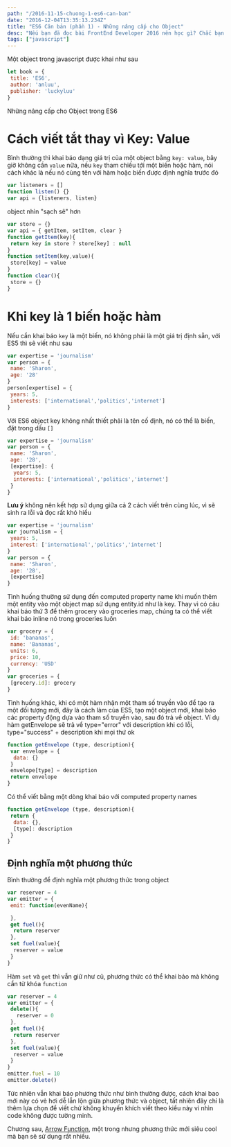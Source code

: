 ```yaml
---
path: "/2016-11-15-chuong-1-es6-can-ban"
date: "2016-12-04T13:35:13.234Z"
title: "ES6 Căn bản (phần 1) - Những nâng cấp cho Object"
desc: "Nếu bạn đã đọc bài FrontEnd Developer 2016 nên học gì? Chắc bạn đã rối không biết bắt đầu từ đâu nếu muốn dấn thân vào cuộc chơi nhiều cám dỗ này. Mình nghĩ cái đầu tiên cần học là ES6."
tags: ["javascript"]
---
```


Một object trong javascript được khai như sau

```js
let book = {
 title: 'ES6',
 author: 'anluu',
 publisher: 'luckyluu'
}
```

Những nâng cấp cho Object trong ES6

# Cách viết tắt thay vì Key: Value 

Bình thường thì khai báo dạng giá trị của một object bằng `key: value`, bây giờ không cần `value` nữa, nếu `key` tham chiếu tới một biến hoặc hàm, nói cách khác là nếu nó cùng tên với hàm hoặc biến được định nghĩa trước đó

```javascript
var listeners = []
function listen() {}
var api = {listeners, listen}
```

object nhìn "sạch sẽ" hơn

```javascript
var store = {}
var api = { getItem, setItem, clear }
function getItem(key){
 return key in store ? store[key] : null
}
function setItem(key,value){
 store[key] = value
}
function clear(){
 store = {}
}
```

# Khi key là 1 biến hoặc hàm

Nếu cần khai báo `key` là một biến, nó không phải là một giá trị định sẵn, với ES5 thì sẽ viết như sau

```js
var expertise = 'journalism'
var person = {
 name: 'Sharon',
 age: '28'
}
person[expertise] = {
 years: 5,
 interests: ['international','politics','internet']
}
```

Với ES6 object key không nhất thiết phải là tên cố định, nó có thể là biến, đặt trong dấu `[]`

```js
var expertise = 'journalism'
var person = {
 name: 'Sharon',
 age: '28',
 [expertise]: {
  years: 5,
  interests: ['international','politics','internet']
 }
}
```

**Lưu ý** không nên kết hợp sử dụng giữa cả 2 cách viết trên cùng lúc, vì sẽ sinh ra lỗi và đọc rất khó hiểu

```js
var expertise = 'journalism'
var journalism = {
 years: 5,
 interest: ['international','politics','internet']
}
var person = {
 name: 'Sharon',
 age: '28',
 [expertise]
}
```

Tình huống thường sử dụng đến computed property name khi muốn thêm một entity vào một object map sử dụng entity.id như là key. Thay vì có câu khai báo thứ 3 để thêm grocery vào groceries map, chúng ta có thể viết khai báo inline nó trong groceries luôn

```javascript
var grocery = {
 id: 'bananas',
 name: 'Bananas',
 units: 6,
 price: 10,
 currency: 'USD'
}
var groceries = {
 [grocery.id]: grocery
}
```

Tình huống khác, khi có một hàm nhận một tham số truyền vào để tạo ra một đối tượng mới, đây là cách làm của ES5, tạo một object mới, khai báo các property động dựa vào tham số truyền vào, sau đó trả về object. Ví dụ hàm getEnvelope sẽ trả về type="error" với description khi có lỗi, type="success" + description khi mọi thứ ok

```javascript
function getEnvelope (type, description){
 var envelope = {
  data: {}
 }
 envelope[type] = description
 return envelope
}
```

Có thể viết bằng một dòng khai báo với computed property names

```javascript
function getEnvelope (type, description){
 return {
  data: {},
  [type]: description
 }
}
```
<h2>Định nghĩa một phương thức</h2>
Bình thường để định nghĩa một phương thức trong object

```javascript
var reserver = 4
var emitter = {
 emit: function(evenName){

 },
 get fuel(){
  return reserver
 },
 set fuel(value){
  reserver = value
 }
}
```

Hàm `set` và `get` thì vẫn giữ như cũ, phương thức có thể khai bảo mà không cần từ khóa `function`

```javascript
var reserver = 4
var emitter = {
 delete(){
   reserver = 0
 },
 get fuel(){
  return reserver
 },
 set fuel(value){
  reserver = value
 }
}
emitter.fuel = 10
emitter.delete()
```

Tức nhiên vẫn khai báo phương thức như bình thường được, cách khai bao mới này có vẻ hơi dễ lẫn lộn giữa phương thức và object, tất nhiên đây chỉ là thêm lựa chọn để viết chứ không khuyến khích viết theo kiểu này vì nhìn code không được tường minh.

Chương sau, <a href="https://luckyluu.wordpress.com/2016/11/16/chuong-1-es6-can-ban-phan-2/">Arrow Function</a>, một trong nhưng phương thức mới siêu cool mà bạn sẽ sử dụng rất nhiều.